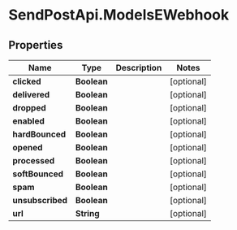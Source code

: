 # SendPostApi.ModelsEWebhook

## Properties
Name | Type | Description | Notes
------------ | ------------- | ------------- | -------------
**clicked** | **Boolean** |  | [optional] 
**delivered** | **Boolean** |  | [optional] 
**dropped** | **Boolean** |  | [optional] 
**enabled** | **Boolean** |  | [optional] 
**hardBounced** | **Boolean** |  | [optional] 
**opened** | **Boolean** |  | [optional] 
**processed** | **Boolean** |  | [optional] 
**softBounced** | **Boolean** |  | [optional] 
**spam** | **Boolean** |  | [optional] 
**unsubscribed** | **Boolean** |  | [optional] 
**url** | **String** |  | [optional] 


